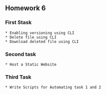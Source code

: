 ## Homework 6
  
  ### First Stask
    
    * Enabling versioning using CLI
    * Delete file using CLI
    * Download deleted file using CLI
    
  ### Second task

    * Host a Static Website

  ### Third Task

    * Write Scripts for Automating task 1 and 2